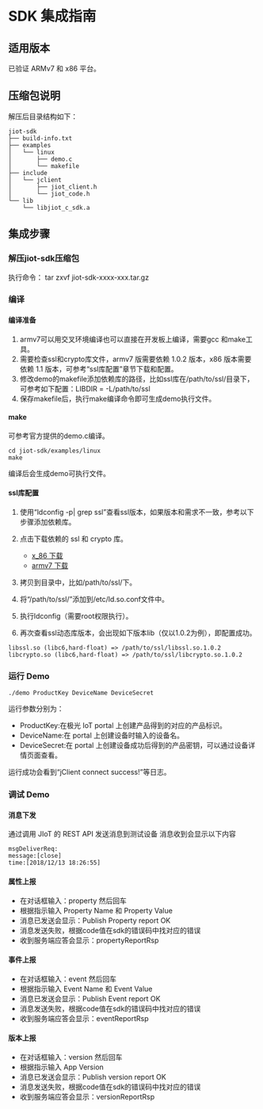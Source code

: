 # SDK 集成指南 
## 适用版本
已验证 ARMv7 和 x86 平台。

## 压缩包说明
解压后目录结构如下：

```
jiot-sdk
├── build-info.txt
├── examples
│   └── linux
│       ├── demo.c
│       └── makefile
├── include
│   └── jclient
│       ├── jiot_client.h
│       └── jiot_code.h
└── lib
    └── libjiot_c_sdk.a
```

## 集成步骤
### 解压jiot-sdk压缩包
执行命令： tar zxvf jiot-sdk-xxxx-xxx.tar.gz

### 编译

#### 编译准备
1. armv7可以用交叉环境编译也可以直接在开发板上编译，需要gcc 和make工具。
2. 需要检查ssl和crypto库文件，armv7 版需要依赖 1.0.2 版本，x86 版本需要依赖 1.1 版本，可参考“ssl库配置”章节下载和配置。
3. 修改demo的makefile添加依赖库的路径，比如ssl库在/path/to/ssl/目录下，可参考如下配置：LIBDIR = -L/path/to/ssl
4. 保存makefile后，执行make编译命令即可生成demo执行文件。

#### make

可参考官方提供的demo.c编译。

```
cd jiot-sdk/examples/linux
make
```

编译后会生成demo可执行文件。

#### ssl库配置

1. 使用“ldconfig -p| grep ssl”查看ssl版本，如果版本和需求不一致，参考以下步骤添加依赖库。
2. 点击下载依赖的 ssl 和 crypto 库。 
    * [x_86 下载](https://sdkfiledl.jiguang.cn/sdk/libssl-1.1.tar.gz)
    * [armv7 下载](https://sdkfiledl.jiguang.cn/sdk/libssl-1.0.2.tar.gz)
     
3. 拷贝到目录中，比如/path/to/ssl/下。
4. 将“/path/to/ssl/”添加到/etc/ld.so.conf文件中。
5. 执行ldconfig（需要root权限执行）。
6. 再次查看ssl动态库版本，会出现如下版本lib（仅以1.0.2为例），即配置成功。
```
libssl.so (libc6,hard-float) => /path/to/ssl/libssl.so.1.0.2
libcrypto.so (libc6,hard-float) => /path/to/ssl/libcrypto.so.1.0.2
```


### 运行 Demo

```
./demo ProductKey DeviceName DeviceSecret
```

运行参数分别为：

* ProductKey:在极光 IoT portal 上创建产品得到的对应的产品标识。
* DeviceName:在 portal 上创建设备时输入的设备名。
* DeviceSecret:在 portal 上创建设备成功后得到的产品密钥，可以通过设备详情页面查看。

运行成功会看到“jClient connect success!”等日志。
### 调试 Demo
#### 消息下发
通过调用 JIoT 的 REST API 发送消息到测试设备
消息收到会显示以下内容
```
msgDeliverReq:
message:[close]
time:[2018/12/13 18:26:55]
```

#### 属性上报
* 在对话框输入：property 然后回车
* 根据指示输入 Property Name 和 Property Value
* 消息已发送会显示：Publish Property report OK
* 消息发送失败，根据code值在sdk的错误码中找对应的错误
* 收到服务端应答会显示：propertyReportRsp

#### 事件上报
* 在对话框输入：event 然后回车
* 根据指示输入 Event Name 和 Event Value
* 消息已发送会显示：Publish Event report OK
* 消息发送失败，根据code值在sdk的错误码中找对应的错误
* 收到服务端应答会显示：eventReportRsp

#### 版本上报
* 在对话框输入：version 然后回车
* 根据指示输入 App Version
* 消息已发送会显示：Publish version report OK 
* 消息发送失败，根据code值在sdk的错误码中找对应的错误
* 收到服务端应答会显示：versionReportRsp